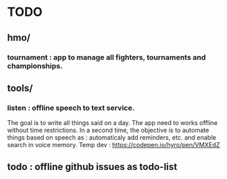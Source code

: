 # TODO

## hmo/
### tournament : app to manage all fighters, tournaments and championships.

## tools/
### listen : offline speech to text service.
The goal is to write all things said on a day. The app need to works offline without time restrictions.
In a second time, the objective is to automate things based on speech as : automaticaly add reminders, etc. and enable search in voice memory.
Temp dev : https://codepen.io/hyro/pen/VMXEdZ

## todo : offline github issues as todo-list

